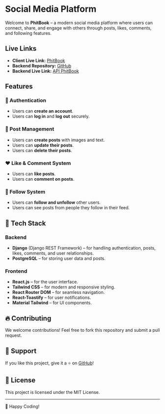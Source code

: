 # Social Media Platform

Welcome to **PhitBook** – a modern social media platform where users can connect, share, and engage with others through posts, likes, comments, and following features.

## Live Links
- **Client Live Link:** [PhitBook](https://phibook1.web.app/)
- **Backend Repository:** [GitHub](https://github.com/tntanvir/api-phitbook)
- **Backend Live Link:** [API PhitBook](https://api-phitbook.vercel.app/)

## Features

### 🔐 Authentication
- Users can **create an account**.
- Users can **log in** and **log out** securely.

### 📝 Post Management
- Users can **create posts** with images and text.
- Users can **update their posts**.
- Users can **delete their posts**.

### ❤️ Like & Comment System
- Users can **like posts**.
- Users can **comment on posts**.

### 👥 Follow System
- Users can **follow and unfollow** other users.
- Users can see posts from people they follow in their feed.

## 🚀 Tech Stack
### Backend
- **Django** (Django REST Framework) – for handling authentication, posts, likes, comments, and user relationships.
- **PostgreSQL** – for storing user data and posts.

### Frontend
- **React.js** – for the user interface.
- **Tailwind CSS** – for modern and responsive styling.
- **React Router DOM** – for seamless navigation.
- **React-Toastify** – for user notifications.
- **Material Tailwind** – for UI components.

## 🔥 Contributing
We welcome contributions! Feel free to fork this repository and submit a pull request.

## 💖 Support
If you like this project, give it a ⭐ on [GitHub](https://github.com/tntanvir/phitBook)!

## 📄 License
This project is licensed under the MIT License.

---
🚀 Happy Coding!

